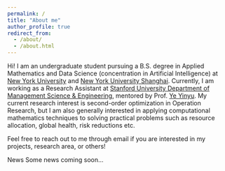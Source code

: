 ```yaml
---
permalink: /
title: "About me"
author_profile: true
redirect_from: 
  - /about/
  - /about.html
---
```


Hi! I am an undergraduate student pursuing a B.S. degree in Applied Mathematics and Data Science (concentration in Artificial Intelligence) at [New York University](https://www.nyu.edu/) and [New York University Shanghai](https://shanghai.nyu.edu/). Currently, I am working as a Research Assistant at [Stanford University Department of Management Science & Engineering](https://msande.stanford.edu/), mentored by Prof. [Ye Yinyu](https://profiles.stanford.edu/yinyu-ye). My current research interest is second-order optimization in Operation Research, but I am also generally interested in applying computational mathematics techniques to solving practical problems such as resource allocation, global health, risk reductions etc.

Feel free to reach out to me through email if you are interested in my projects, research area, or others!

News
Some news coming soon…
